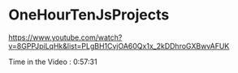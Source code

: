 # OneHourTenJsProjects

https://www.youtube.com/watch?v=8GPPJpiLqHk&list=PLgBH1CvjOA60Qx1x_2kDDhroGXBwvAFUK

Time in the Video : 0:57:31

